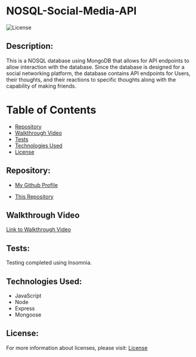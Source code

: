 # NOSQL-Social-Media-API
![License](https://img.shields.io/badge/License-MIT-blue.svg "License Badge")

## Description:

This is a NOSQL database using MongoDB that allows for API endpoints to allow interaction with the database. Since the database is designed for a social networking platform, the database contains API endpoints for Users, their thoughts, and their reactions to specific thoughts along with the capability of making friends.


# Table of Contents 

- [Repository](#repository)
- [Walkthrough Video](#walkthrough%20video)
- [Tests](#tests)
- [Technologies Used](#languages)
- [License](#license)


## Repository: 
- [My Github Profile](https://github.com/NeXFP)

- [This Repository](https://github.com/NeXFP/NOSQL-Social-Media-API)


## Walkthrough Video
[Link to Walkthrough Video](https://streamable.com/9dweyk)



## Tests:

Testing completed using Insomnia.


## Technologies Used:

* JavaScript
* Node
* Express
* Mongoose

## License:
For more information about licenses, please visit:
[License](https://opensource.org/licenses/MIT)


  